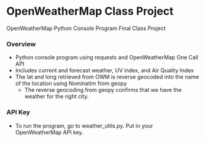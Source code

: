 # OpenWeatherMap Class Project
OpenWeatherMap Python Console Program Final Class Project
### Overview
- Python console program using requests and OpenWeatherMap One Call API
- Includes current and forecast weather, UV index, and Air Quality Index
- The lat and long retrieved from OWM is reverse geocoded into the name of the location using Nominatim from geopy
    * The reverse geocoding from geopy confirms that we have the weather for the right city.
### API Key
- To run the program, go to weather_utils.py. Put in your OpenWeatherMap API key.
